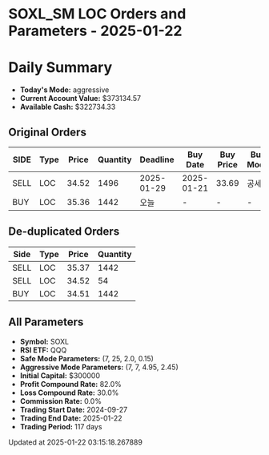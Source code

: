 # SOXL_SM LOC Orders and Parameters - 2025-01-22

# Daily Summary

- **Today's Mode:** aggressive
- **Current Account Value:** $373134.57
- **Available Cash:** $322734.33

## Original Orders

| SIDE | Type | Price | Quantity | Deadline | Buy Date | Buy Price | Buy Mode |
|------|------|-------|----------|----------|----------|-----------|----------|
| SELL | LOC | 34.52 | 1496 | 2025-01-29 | 2025-01-21 | 33.69 | 공세 |
| BUY | LOC | 35.36 | 1442 | 오늘 | - | - | - |

## De-duplicated Orders

| Side | Type | Price | Quantity |
|------|------|-------|----------|
| SELL | LOC | 35.37 | 1442 |
| SELL | LOC | 34.52 | 54 |
| BUY | LOC | 34.51 | 1442 |

## All Parameters

- **Symbol:** SOXL
- **RSI ETF:** QQQ
- **Safe Mode Parameters:** (7, 25, 2.0, 0.15)
- **Aggressive Mode Parameters:** (7, 7, 4.95, 2.45)
- **Initial Capital:** $300000
- **Profit Compound Rate:** 82.0%
- **Loss Compound Rate:** 30.0%
- **Commission Rate:** 0.0%
- **Trading Start Date:** 2024-09-27
- **Trading End Date:** 2025-01-22
- **Trading Period:** 117 days

Updated at 2025-01-22 03:15:18.267889
